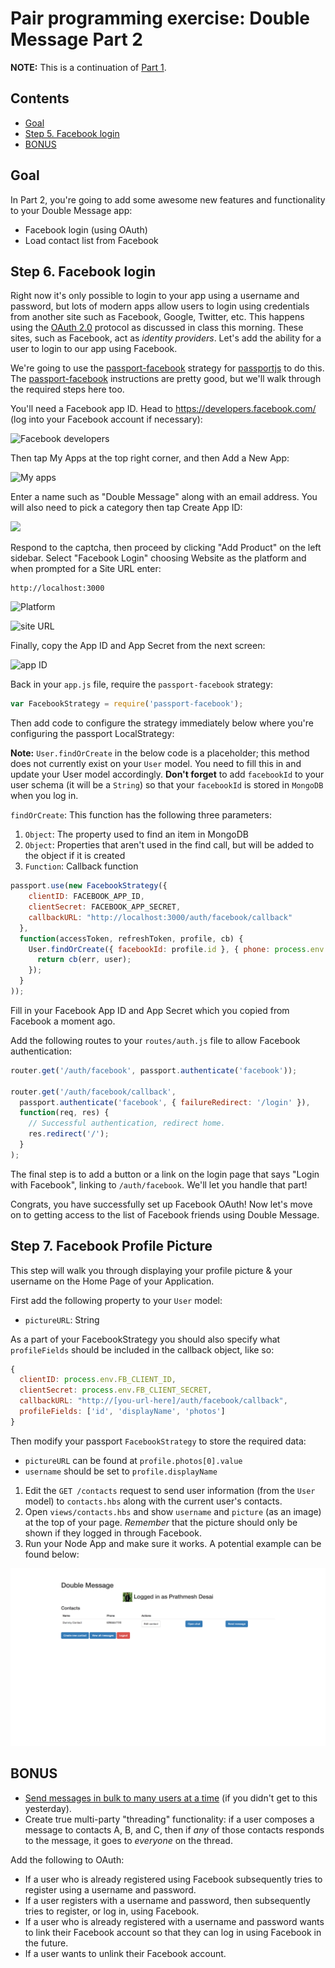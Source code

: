 # Pair programming exercise: Double Message Part 2

**NOTE:** This is a continuation of [Part 1](readme-part1.md).

## Contents

- [Goal](#goal)
- [Step 5. Facebook login](#step-5-facebook-login)
- [BONUS](#bonus)

## Goal

In Part 2, you're going to add some awesome new features and functionality to your Double Message app:

- Facebook login (using OAuth)
- Load contact list from Facebook

## Step 6. Facebook login

Right now it's only possible to login to your app using a username and password, but lots of modern apps allow users to login using credentials from another site such as Facebook, Google, Twitter, etc. This happens using the [OAuth 2.0](http://oauth.net/2/) protocol as discussed in class this morning. These sites, such as Facebook, act as _identity providers_. Let's add the ability for a user to login to our app using Facebook.

We're going to use the [passport-facebook](https://github.com/jaredhanson/passport-facebook) strategy for [passportjs](http://passportjs.org/) to do this. The [passport-facebook](https://github.com/jaredhanson/passport-facebook) instructions are pretty good, but we'll walk through the required steps here too.

You'll need a Facebook app ID. Head to https://developers.facebook.com/ (log into your Facebook account if necessary):

![Facebook developers](http://cl.ly/3R12272a3u2K/Image%202016-06-21%20at%2019.06.47.png)

Then tap My Apps at the top right corner, and then Add a New App:

![My apps](http://cl.ly/1S3I0e2B1e0e/Image%202016-06-21%20at%2019.07.05.png)

Enter a name such as "Double Message" along with an email address. You will also need to pick a category then tap Create App ID:

![](http://cl.ly/3E1J172y0U1H/Image%202016-06-21%20at%2019.08.03.png)

Respond to the captcha, then proceed by clicking "Add Product" on the left sidebar. Select "Facebook Login" choosing Website as the platform and when prompted for a Site URL enter:

    http://localhost:3000

![Platform](http://cl.ly/1t3T2M1w3H06/Image%202016-06-21%20at%2019.07.16.png)


![site URL](http://cl.ly/0a2B1E141Q1V/Image%202016-06-21%20at%2019.16.24.png)

Finally, copy the App ID and App Secret from the next screen:

![app ID](http://cl.ly/0I32171G2I1z/Image%202016-06-21%20at%2019.09.38.png)

Back in your `app.js` file, require the `passport-facebook` strategy:

```javascript
var FacebookStrategy = require('passport-facebook');
```

Then add code to configure the strategy immediately below where you're configuring the passport LocalStrategy:

**Note:** `User.findOrCreate` in the below code is a placeholder; this method does not currently exist on your `User` model. You need to fill this in and update your User model accordingly. __Don't forget__ to add `facebookId` to your user schema (it will be a `String`) so that your `facebookId` is stored in `MongoDB` when you log in.

`findOrCreate`: This function has the following three parameters:
1. `Object`: The property used to find an item in MongoDB
1. `Object`: Properties that aren't used in the find call, but will be added to the object if it is created
1. `Function`: Callback function

```javascript
passport.use(new FacebookStrategy({
    clientID: FACEBOOK_APP_ID,
    clientSecret: FACEBOOK_APP_SECRET,
    callbackURL: "http://localhost:3000/auth/facebook/callback"
  },
  function(accessToken, refreshToken, profile, cb) {
    User.findOrCreate({ facebookId: profile.id }, { phone: process.env.FROM_PHONE }, function (err, user) {
      return cb(err, user);
    });
  }
));
```

Fill in your Facebook App ID and App Secret which you copied from Facebook a moment ago.

Add the following routes to your `routes/auth.js` file to allow Facebook authentication:

```javascript
router.get('/auth/facebook', passport.authenticate('facebook'));

router.get('/auth/facebook/callback',
  passport.authenticate('facebook', { failureRedirect: '/login' }),
  function(req, res) {
    // Successful authentication, redirect home.
    res.redirect('/');
  }
);
```

The final step is to add a button or a link on the login page that says "Login with Facebook", linking to `/auth/facebook`. We'll let you handle that part!

Congrats, you have successfully set up Facebook OAuth! Now let's move on to getting access to the list of Facebook friends using Double Message.

## Step 7. Facebook Profile Picture

This step will walk you through displaying your profile picture & your username on the Home Page of your Application.

First add the following property to your `User` model:
- `pictureURL`: String

As a part of your FacebookStrategy you should also specify what `profileFields` should be included in the callback object, like so:
```js
{
  clientID: process.env.FB_CLIENT_ID,
  clientSecret: process.env.FB_CLIENT_SECRET,
  callbackURL: "http://[you-url-here]/auth/facebook/callback",
  profileFields: ['id', 'displayName', 'photos']
}
```

Then modify your passport `FacebookStrategy` to store the required data:
- `pictureURL` can be found at `profile.photos[0].value`
- `username` should be set to `profile.displayName`

1. Edit the `GET /contacts` request to send user information (from the `User` model) to `contacts.hbs` along with the current user's contacts.
1. Open `views/contacts.hbs` and show `username` and `picture` (as an image) at the top of your page. _Remember_ that the picture should only be shown if they logged in through Facebook.
1. Run your Node App and make sure it works. A potential example can be found below:

![](images/7_picture.png)

## BONUS

- [Send messages in bulk to many users at a
  time](https://docs.google.com/presentation/d/1vq9b1ENst72z1v0JgxGkhjZA6bggbgCNWO-CNf3zrIc/edit#slide=id.g11476959af_5_167)
  (if you didn't get to this yesterday).
- Create true multi-party "threading" functionality: if a user composes a
  message to contacts A, B, and C, then if _any_ of those contacts responds to
  the message, it goes to _everyone_ on the thread.

Add the following to OAuth:

- If a user who is already registered using Facebook subsequently tries to
  register using a username and password.
- If a user registers with a username and password, then subsequently tries to
  register, or log in, using Facebook.
- If a user who is already registered with a username and password wants to link
  their Facebook account so that they can log in using Facebook in the future.
- If a user wants to unlink their Facebook account.

